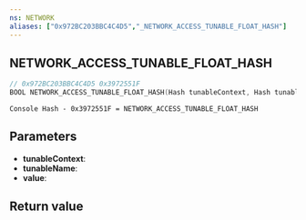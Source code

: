 ```yaml
---
ns: NETWORK
aliases: ["0x972BC203BBC4C4D5","_NETWORK_ACCESS_TUNABLE_FLOAT_HASH"]
---
```

## NETWORK_ACCESS_TUNABLE_FLOAT_HASH

```c
// 0x972BC203BBC4C4D5 0x3972551F
BOOL NETWORK_ACCESS_TUNABLE_FLOAT_HASH(Hash tunableContext, Hash tunableName, float* value);
```

```
Console Hash - 0x3972551F = NETWORK_ACCESS_TUNABLE_FLOAT_HASH  
```

## Parameters
* **tunableContext**:
* **tunableName**:
* **value**:

## Return value
